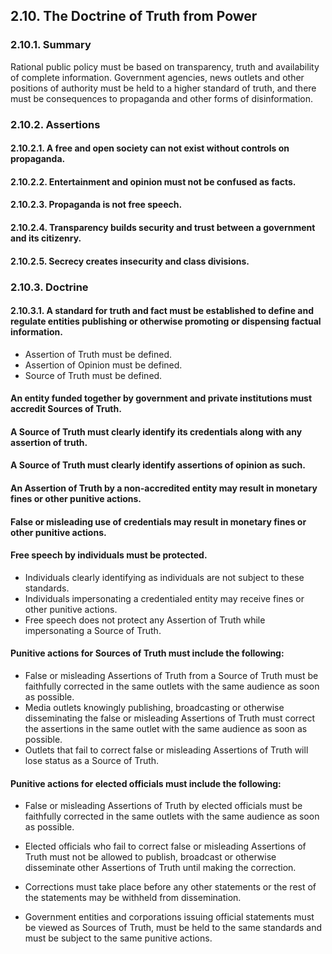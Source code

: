 ## 2.10. The Doctrine of Truth from Power

### 2.10.1. Summary
Rational public policy must be based on transparency, truth and availability of complete information. Government agencies, news outlets and other positions of authority must be held to a higher standard of truth, and there must be consequences to propaganda and other forms of disinformation.

### 2.10.2. Assertions
#### 2.10.2.1. A free and open society can not exist without controls on propaganda.
#### 2.10.2.2. Entertainment and opinion must not be confused as facts.
#### 2.10.2.3. Propaganda is not free speech.
#### 2.10.2.4. Transparency builds security and trust between a government and its citizenry.
#### 2.10.2.5. Secrecy creates insecurity and class divisions.

### 2.10.3. Doctrine
#### 2.10.3.1. A standard for truth and fact must be established to define and regulate entities publishing or otherwise promoting or dispensing factual information.
-  Assertion of Truth must be defined.
-  Assertion of Opinion must be defined.
-  Source of Truth must be defined.

#### An entity funded together by government and private institutions must accredit Sources of Truth.
#### A Source of Truth must clearly identify its credentials along with any assertion of truth.
#### A Source of Truth must clearly identify assertions of opinion as such.
#### An Assertion of Truth by a non-accredited entity may result in monetary fines or other punitive actions.
#### False or misleading use of credentials may result in monetary fines or other punitive actions.
#### Free speech by individuals must be protected.
-  Individuals clearly identifying as individuals are not subject to these standards.
-  Individuals impersonating a credentialed entity may receive fines or other punitive actions.
-  Free speech does not protect any Assertion of Truth while impersonating a Source of Truth.

#### Punitive actions for Sources of Truth must include the following:
-  False or misleading Assertions of Truth from a Source of Truth must be faithfully corrected in the same outlets with the same audience as soon as possible.
-  Media outlets knowingly publishing, broadcasting or otherwise disseminating the false or misleading Assertions of Truth must correct the assertions in the same outlet with the same audience as soon as possible.
-  Outlets that fail to correct false or misleading Assertions of Truth will lose status as a Source of Truth.

#### Punitive actions for elected officials must include the following:
-  False or misleading Assertions of Truth by elected officials must be faithfully corrected in the same outlets with the same audience as soon as possible.
-  Elected officials who fail to correct false or misleading Assertions of Truth must not be allowed to publish, broadcast or otherwise disseminate other Assertions of Truth until making the correction.
-  Corrections must take place before any other statements or the rest of the statements may be withheld from dissemination.


-  Government entities and corporations issuing official statements must be viewed as Sources of Truth, must be held to the same standards and must be subject to the same punitive actions.
